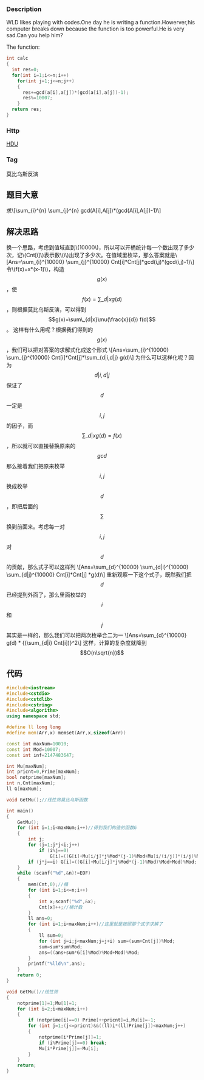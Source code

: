 ###  Description
WLD likes playing with codes.One day he is writing a function.Howerver,his computer breaks down because the function is too powerful.He is very sad.Can you help him?

The function:

```cpp
int calc
{
  int res=0;
  for(int i=1;i<=n;i++)
    for(int j=1;j<=n;j++)
    {
      res+=gcd(a[i],a[j])*(gcd(a[i],a[j])-1);
      res%=10007;
    }
  return res;
} 
```
### Http
[HDU](https://vjudge.net/problem/HDU-5212)
### Tag
莫比乌斯反演
## 题目大意
求\\[\sum\_{i}^{n} \sum\_{j}^{n} gcd(A[i],A[j])\*(gcd(A[i],A[j])-1)\\]
## 解决思路
换一个思路，考虑到值域直到\\(10000\\)，所以可以开桶统计每一个数出现了多少次，记\\(Cnt[i]\\)表示数\\(i\\)出现了多少次。在值域里枚举，那么答案就是\\[Ans=\sum\_{i}^{10000} \sum\_{j}^{10000} Cnt[i]\*Cnt[j]\*gcd(i,j)\*(gcd(i,j)-1)\\]
令\\(f(x)=x\*(x-1)\\)，构造$$g(x)$$，使$$f(x)=\sum\_{d|x} g(d)$$，则根据莫比乌斯反演，可以得到$$g(x)=\sum\_{d|x}\mu(\frac{x}{d}) f(d)$$。
这样有什么用呢？根据我们得到的$$g(x)$$，我们可以把对答案的求解式化成这个形式
\\[Ans=\sum\_{i}^{10000} \sum\_{j}^{10000} Cnt[i]\*Cnt[j]\*\sum\_{d|i,d|j} g(d)\\]
为什么可以这样化呢？因为$$d|i,d|j$$保证了$$d$$一定是$$i,j$$的因子，而$$\sum\_{d|x} g(d)=f(x)$$，所以就可以直接替换原来的$$gcd$$
那么接着我们把原来枚举$$i,j$$换成枚举$$d$$，即把后面的$$\sum$$换到前面来。考虑每一对$$i,j$$对$$d$$的贡献，那么式子可以这样列
\\[Ans=\sum\_{d}^{10000} \sum\_{d|i}^{10000} \sum\_{d|j}^{10000} Cnt[i]\*Cnt[j] \*g(d)\\]
重新观察一下这个式子，既然我们把$$d$$已经提到外面了，那么里面枚举的$$i$$和$$j$$其实是一样的，那么我们可以把两次枚举合二为一
\\[Ans=\sum\_{d}^{10000} g(d) \* {(\sum\_{d|i} Cnt[i])}^2\\]
这样，计算的复杂度就降到$$O(n\sqrt{n})$$
## 代码
```cpp
#include<iostream>
#include<cstdio>
#include<cstdlib>
#include<cstring>
#include<algorithm>
using namespace std;

#define ll long long
#define mem(Arr,x) memset(Arr,x,sizeof(Arr))

const int maxNum=10010;
const int Mod=10007;
const int inf=2147483647;

int Mu[maxNum];
int pricnt=0,Prime[maxNum];
bool notprime[maxNum];
int n,Cnt[maxNum];
ll G[maxNum];

void GetMu();//线性筛莫比乌斯函数

int main()
{
    GetMu();
    for (int i=1;i<maxNum;i++)//得到我们构造的函数G
    {
		int j;
		for (j=1;j*j<i;j++)
			if (i%j==0)
				G[i]=((G[i]+Mu[i/j]*j%Mod*(j-1)%Mod+Mu[i/(i/j)]*(i/j)%Mod*(i/j-1)%Mod)%Mod+Mod)%Mod;
		if (j*j==i) G[i]=((G[i]+Mu[i/j]*j%Mod*(j-1)%Mod)%Mod+Mod)%Mod;
    }
    while (scanf("%d",&n)!=EOF)
    {
		mem(Cnt,0);//桶
		for (int i=1;i<=n;i++)
		{
			int x;scanf("%d",&x);
			Cnt[x]++;//桶计数
		}
		ll ans=0;
		for (int i=1;i<maxNum;i++)//这里就是按照那个式子求解了
		{
			ll sum=0;
			for (int j=i;j<maxNum;j=j+i) sum=(sum+Cnt[j])%Mod;
			sum=sum*sum%Mod;
			ans=((ans+sum*G[i]%Mod)%Mod+Mod)%Mod;
		}
		printf("%lld\n",ans);
    }
    return 0;
}

void GetMu()//线性筛
{
    notprime[1]=1;Mu[1]=1;
    for (int i=2;i<maxNum;i++)
    {
		if (notprime[i]==0) Prime[++pricnt]=i,Mu[i]=-1;
		for (int j=1;(j<=pricnt)&&((ll)i*(ll)Prime[j])<maxNum;j++)
		{
			notprime[i*Prime[j]]=1;
			if (i%Prime[j]==0) break;
			Mu[i*Prime[j]]=-Mu[i];
		}
    }
    return;
}

```
